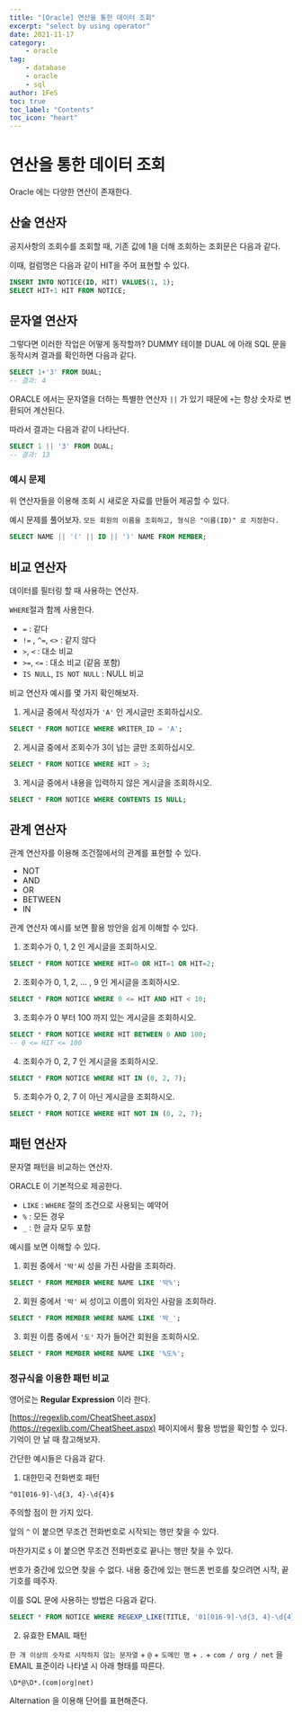```yaml
---
title: "[Oracle] 연산을 통한 데이터 조회"
excerpt: "select by using operator"
date: 2021-11-17
category:
    - oracle
tag:
    - database
    - oracle
    - sql
author: 1FeS
toc: true
toc_label: "Contents"
toc_icon: "heart"
---
```


# 연산을 통한 데이터 조회

Oracle 에는 다양한 연산이 존재한다.

## 산술 연산자

공지사항의 조회수를 조회할 때, 기존 값에 1을 더해 조회하는 조회문은 다음과 같다.

이때, 컬럼명은 다음과 같이 HIT을 주어 표현할 수 있다. 

```sql
INSERT INTO NOTICE(ID, HIT) VALUES(1, 1);
SELECT HIT+1 HIT FROM NOTICE;
```

## 문자열 연산자

그렇다면 이러한 작업은 어떻게 동작할까? DUMMY 테이블 DUAL 에 아래 SQL 문을 동작시켜 결과를 확인하면 다음과 같다.

```sql
SELECT 1+'3' FROM DUAL;
-- 결과: 4
```

ORACLE 에서는 문자열을 더하는 특별한 연산자 `||` 가 있기 때문에 `+`는 항상 숫자로 변환되어 계산된다.

따라서 결과는 다음과 같이 나타난다.

```sql
SELECT 1 || '3' FROM DUAL;
-- 결과: 13
```

### 예시 문제

위 연산자들을 이용해 조회 시 새로운 자료를 만들어 제공할 수 있다.

예시 문제를 풀어보자. `모든 회원의 이름을 조회하고, 형식은 "이름(ID)" 로 지정한다.`

```sql
SELECT NAME || '(' || ID || ')' NAME FROM MEMBER;
```

## 비교 연산자

데이터를 필터링 할 때 사용하는 연산자.

`WHERE`절과 함께 사용한다.

- `=` : 같다
- `!=` , `^=`, `<>` : 같지 않다
- `>`, `<` : 대소 비교
- `>=`, `<=` : 대소 비교 (같음 포함)
- `IS NULL`, `IS NOT NULL` : NULL 비교

비교 연산자 예시를 몇 가지 확인해보자.

1) 게시글 중에서 작성자가 `'A'` 인 게시글만 조회하십시오.

```sql
SELECT * FROM NOTICE WHERE WRITER_ID = 'A';
```

2) 게시글 중에서 조회수가 3이 넘는 글만 조회하십시오.

```sql
SELECT * FROM NOTICE WHERE HIT > 3;
```

3) 게시글 중에서 내용을 입력하지 않은 게시글을 조회하시오.

```sql
SELECT * FROM NOTICE WHERE CONTENTS IS NULL;
```

## 관계 연산자

관계 연산자를 이용해 조건절에서의 관계를 표현할 수 있다.

- NOT
- AND
- OR
- BETWEEN
- IN

관계 연산자 예시를 보면 활용 방안을 쉽게 이해할 수 있다.

1) 조회수가 0, 1, 2 인 게시글을 조회하시오.

```sql
SELECT * FROM NOTICE WHERE HIT=0 OR HIT=1 OR HIT=2;
```

2) 조회수가 0, 1, 2, ... , 9 인 게시글을 조회하시오.

```sql
SELECT * FROM NOTICE WHERE 0 <= HIT AND HIT < 10; 
```

3) 조회수가 0 부터 100 까지 있는 게시글을 조회하시오.

```sql
SELECT * FROM NOTICE WHERE HIT BETWEEN 0 AND 100;
-- 0 <= HIT <= 100
```

4) 조회수가 0, 2, 7 인 게시글을 조회하시오.

```sql
SELECT * FROM NOTICE WHERE HIT IN (0, 2, 7);
```

5) 조회수가 0, 2, 7 이 아닌 게시글을 조회하시오.

```sql
SELECT * FROM NOTICE WHERE HIT NOT IN (0, 2, 7);
```

## 패턴 연산자

문자열 패턴을 비교하는 연산자.

ORACLE 이 기본적으로 제공한다.

- `LIKE` : `WHERE` 절의 조건으로 사용되는 예약어
- `%` : 모든 경우
- `_` : 한 글자 모두 포함

예시를 보면 이해할 수 있다.

1) 회원 중에서 `'박'`씨 성을 가진 사람을 조회하라.

```sql
SELECT * FROM MEMBER WHERE NAME LIKE '박%';
```

2) 회원 중에서 `'박'` 씨 성이고 이름이 외자인 사람을 조회하라.

```sql
SELECT * FROM MEMBER WHERE NAME LIKE '박_';
```

3) 회원 이름 중에서 `'도'` 자가 들어간 회원을 조회하시오.

```sql
SELECT * FROM MEMBER WHERE NAME LIKE '%도%';
```

### 정규식을 이용한 패턴 비교

영어로는 **Regular Expression** 이라 한다.

[https://regexlib.com/CheatSheet.aspx](https://regexlib.com/CheatSheet.aspx) 페이지에서 활용 방법을 확인할 수 있다. 기억이 안 날 때 참고해보자.

간단한 예시들은 다음과 같다.

1) 대한민국 전화번호 패턴

```re
^01[016-9]-\d{3, 4}-\d{4}$
```

주의할 점이 한 가지 있다.

앞의 `^` 이 붙으면 무조건 전화번호로 시작되는 행만 찾을 수 있다.

마찬가지로 `$` 이 붙으면 무조건 전화번호로 끝나는 행만 찾을 수 있다.

번호가 중간에 있으면 찾을 수 없다. 내용 중간에 있는 핸드폰 번호를 찾으려면 시작, 끝 기호를 떼주자.

이를 SQL 문에 사용하는 방법은 다음과 같다.

```sql
SELECT * FROM NOTICE WHERE REGEXP_LIKE(TITLE, '01[016-9]-\d{3, 4}-\d{4}');
```

2) 유효한 EMAIL 패턴

`한 개 이상의 숫자로 시작하지 않는 문자열` + `@` + `도메인 명` + `.` + `com / org / net` 을 EMAIL 표준이라 나타낼 시 아래 형태를 따른다.

```re
\D*@\D*.(com|org|net)
```

Alternation 을 이용해 단어를 표현해준다.